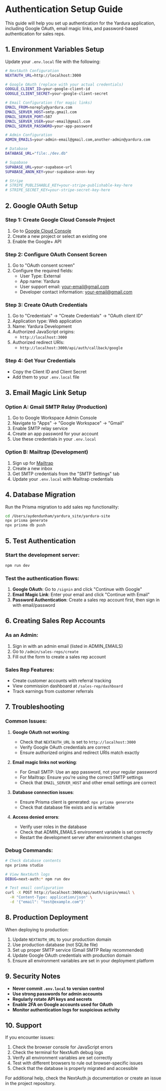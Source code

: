 # Authentication Setup Guide

This guide will help you set up authentication for the Yardura application, including Google OAuth, email magic links, and password-based authentication for sales reps.

## 1. Environment Variables Setup

Update your `.env.local` file with the following:

```bash
# NextAuth Configuration
NEXTAUTH_URL=http://localhost:3000

# Google OAuth (replace with your actual credentials)
GOOGLE_CLIENT_ID=your-google-client-id
GOOGLE_CLIENT_SECRET=your-google-client-secret

# Email Configuration (for magic links)
EMAIL_FROM=noreply@yardura.com
EMAIL_SERVER_HOST=smtp.gmail.com
EMAIL_SERVER_PORT=587
EMAIL_SERVER_USER=your-email@gmail.com
EMAIL_SERVER_PASSWORD=your-app-password

# Admin Configuration
ADMIN_EMAILS=your-admin-email@gmail.com,another-admin@yardura.com

# Database
DATABASE_URL="file:./dev.db"

# Supabase
SUPABASE_URL=your-supabase-url
SUPABASE_ANON_KEY=your-supabase-anon-key

# Stripe
# STRIPE_PUBLISHABLE_KEY=your-stripe-publishable-key-here
# STRIPE_SECRET_KEY=your-stripe-secret-key-here
```

## 2. Google OAuth Setup

### Step 1: Create Google Cloud Console Project

1. Go to [Google Cloud Console](https://console.cloud.google.com/)
2. Create a new project or select an existing one
3. Enable the Google+ API

### Step 2: Configure OAuth Consent Screen

1. Go to "OAuth consent screen"
2. Configure the required fields:
   - User Type: External
   - App name: Yardura
   - User support email: your-email@gmail.com
   - Developer contact information: your-email@gmail.com

### Step 3: Create OAuth Credentials

1. Go to "Credentials" → "Create Credentials" → "OAuth client ID"
2. Application type: Web application
3. Name: Yardura Development
4. Authorized JavaScript origins:
   - `http://localhost:3000`
5. Authorized redirect URIs:
   - `http://localhost:3000/api/auth/callback/google`

### Step 4: Get Your Credentials

- Copy the Client ID and Client Secret
- Add them to your `.env.local` file

## 3. Email Magic Link Setup

### Option A: Gmail SMTP Relay (Production)

1. Go to Google Workspace Admin Console
2. Navigate to "Apps" → "Google Workspace" → "Gmail"
3. Enable SMTP relay service
4. Create an app password for your account
5. Use these credentials in your `.env.local`

### Option B: Mailtrap (Development)

1. Sign up for [Mailtrap](https://mailtrap.io/)
2. Create a new inbox
3. Get SMTP credentials from the "SMTP Settings" tab
4. Update your `.env.local` with Mailtrap credentials

## 4. Database Migration

Run the Prisma migration to add sales rep functionality:

```bash
cd /Users/aydendunham/yardura_site/yardura-site
npx prisma generate
npx prisma db push
```

## 5. Test Authentication

### Start the development server:

```bash
npm run dev
```

### Test the authentication flows:

1. **Google OAuth**: Go to `/signin` and click "Continue with Google"
2. **Email Magic Link**: Enter your email and click "Continue with Email"
3. **Password Authentication**: Create a sales rep account first, then sign in with email/password

## 6. Creating Sales Rep Accounts

### As an Admin:

1. Sign in with an admin email (listed in ADMIN_EMAILS)
2. Go to `/admin/sales-reps/create`
3. Fill out the form to create a sales rep account

### Sales Rep Features:

- Create customer accounts with referral tracking
- View commission dashboard at `/sales-rep/dashboard`
- Track earnings from customer referrals

## 7. Troubleshooting

### Common Issues:

1. **Google OAuth not working**:
   - Check that `NEXTAUTH_URL` is set to `http://localhost:3000`
   - Verify Google OAuth credentials are correct
   - Ensure authorized origins and redirect URIs match exactly

2. **Email magic links not working**:
   - For Gmail SMTP: Use an app password, not your regular password
   - For Mailtrap: Ensure you're using the correct SMTP settings
   - Check that `EMAIL_SERVER_HOST` and other email settings are correct

3. **Database connection issues**:
   - Ensure Prisma client is generated: `npx prisma generate`
   - Check that database file exists and is writable

4. **Access denied errors**:
   - Verify user roles in the database
   - Check that ADMIN_EMAILS environment variable is set correctly
   - Restart the development server after environment changes

### Debug Commands:

```bash
# Check database contents
npx prisma studio

# View NextAuth logs
DEBUG=next-auth:* npm run dev

# Test email configuration
curl -X POST http://localhost:3000/api/auth/signin/email \
  -H "Content-Type: application/json" \
  -d '{"email": "test@example.com"}'
```

## 8. Production Deployment

When deploying to production:

1. Update `NEXTAUTH_URL` to your production domain
2. Use production database (not SQLite file)
3. Set up proper SMTP service (Gmail SMTP Relay recommended)
4. Update Google OAuth credentials with production domain
5. Ensure all environment variables are set in your deployment platform

## 9. Security Notes

- **Never commit `.env.local` to version control**
- **Use strong passwords for admin accounts**
- **Regularly rotate API keys and secrets**
- **Enable 2FA on Google accounts used for OAuth**
- **Monitor authentication logs for suspicious activity**

## 10. Support

If you encounter issues:

1. Check the browser console for JavaScript errors
2. Check the terminal for NextAuth debug logs
3. Verify all environment variables are set correctly
4. Test with different browsers to rule out browser-specific issues
5. Check that the database is properly migrated and accessible

For additional help, check the NextAuth.js documentation or create an issue in the project repository.
